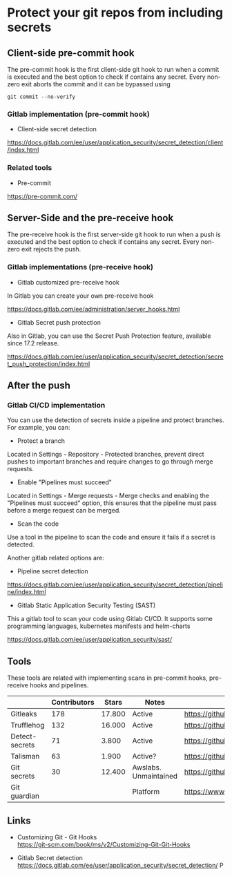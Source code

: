 # Protect your git repos from including secrets

## Client-side pre-commit hook

The pre-commit hook is the first client-side git hook to run when a commit is executed and the best option to check if contains any secret. Every non-zero exit aborts the commit and it can be bypassed using

```shell
git commit --no-verify
```

### Gitlab implementation (pre-commit hook)

- Client-side secret detection

<https://docs.gitlab.com/ee/user/application_security/secret_detection/client/index.html>

### Related tools

- Pre-commit

<https://pre-commit.com/>

## Server-Side and the pre-receive hook

The pre-receive hook is the first server-side git hook to run when a push is executed and the best option to check if contains any secret.
Every non-zero exit rejects the push.

### Gitlab implementations (pre-receive hook)

- Gitlab customized pre-receive hook

In Gitlab you can create your own pre-receive hook

<https://docs.gitlab.com/ee/administration/server_hooks.html>

- Gitlab Secret push protection

Also in Gitlab, you can use the Secret Push Protection feature, available since 17.2 release.

<https://docs.gitlab.com/ee/user/application_security/secret_detection/secret_push_protection/index.html>

## After the push

### Gitlab CI/CD implementation

You can use the detection of secrets inside a pipeline and protect branches. For example, you can:

- Protect a branch

Located in Settings - Repository - Protected branches, prevent direct pushes to important branches and require changes to go through merge requests.

- Enable "Pipelines must succeed"

Located in Settings - Merge requests - Merge checks and enabling the "Pipelines must succeed" option, this ensures that the pipeline must pass before a merge request can be merged.

- Scan the code

Use a tool in the pipeline to scan the code and ensure it fails if a secret is detected.

Another gitlab related options are:

- Pipeline secret detection

<https://docs.gitlab.com/ee/user/application_security/secret_detection/pipeline/index.html>

- Gitlab Static Application Security Testing (SAST)

This a gitlab tool to scan your code using Gitlab CI/CD. It supports some programming languages, kubernetes manifests and helm-charts

<https://docs.gitlab.com/ee/user/application_security/sast/>

## Tools

These tools are related with implementing scans in pre-commit hooks, pre-receive hooks and pipelines.

|                | Contributors | Stars  | Notes                 | URL                                             |
|----------------|--------------|--------|-----------------------|-------------------------------------------------|
| Gitleaks       | 178          | 17.800 | Active                | <https://github.com/gitleaks/gitleaks>          |
| Trufflehog     | 132          | 16.000 | Active                | <https://github.com/trufflesecurity/trufflehog> |
| Detect-secrets | 71           | 3.800  | Active                | <https://github.com/Yelp/detect-secrets>        |
| Talisman       | 63           | 1.900  | Active?               | <https://github.com/thoughtworks/talisman>      |
| Git secrets    | 30           | 12.400 | Awslabs. Unmaintained | <https://github.com/awslabs/git-secrets>        |
| Git guardian   |              |        | Platform              | <https://www.gitguardian.com/>                  |

## Links

- Customizing Git - Git Hooks  
<https://git-scm.com/book/ms/v2/Customizing-Git-Git-Hooks>

- Gitlab Secret detection  
<https://docs.gitlab.com/ee/user/application_security/secret_detection/>
P
